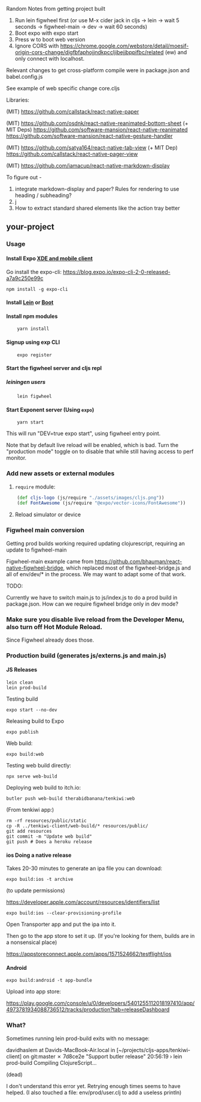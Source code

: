 
Random Notes from getting project built

1. Run lein figwheel first (or use M-x cider jack in cljs -> lein -> wait 5 seconds -> figwheel-main -> dev -> wait 60 seconds)
2. Boot expo with expo start
3. Press w to boot web version 
4. Ignore CORS with https://chrome.google.com/webstore/detail/moesif-origin-cors-change/digfbfaphojjndkpccljibejjbppifbc/related (ew) and only connect with localhost.


Relevant changes to get cross-platform compile were in package.json and babel.config.js

See example of web specific change core.cljs

Libraries:

(MIT) https://github.com/callstack/react-native-paper

(MIT) https://github.com/osdnk/react-native-reanimated-bottom-sheet
 (+ MIT Deps) 
 https://github.com/software-mansion/react-native-reanimated
 https://github.com/software-mansion/react-native-gesture-handler

(MIT) https://github.com/satya164/react-native-tab-view
 (+ MIT Dep)
 https://github.com/callstack/react-native-pager-view

(MIT) https://github.com/iamacup/react-native-markdown-display


To figure out - 

1. integrate markdown-display and paper? Rules for rendering to use heading / subheading?
2. j
3. How to extract standard shared elements like the action tray better

## your-project

### Usage

#### Install Expo [XDE and mobile client](https://docs.expo.io/versions/v15.0.0/introduction/installation.html)

Go install the expo-cli: https://blog.expo.io/expo-cli-2-0-released-a7a9c250e99c

```shell
npm install -g expo-cli
```

#### Install [Lein](http://leiningen.org/#install) or [Boot](https://github.com/boot-clj/boot)

#### Install npm modules

``` shell
    yarn install
```

#### Signup using exp CLI

``` shell
    expo register
```

#### Start the figwheel server and cljs repl

##### leiningen users
``` shell
    lein figwheel
```


#### Start Exponent server (Using `expo`)


``` shell
    yarn start 
```

This will run "DEV=true expo start", using figwheel entry point.

Note that by default live reload will be enabled, which is bad. Turn the "production mode" toggle on to disable that while still having access to perf monitor.


### Add new assets or external modules
1. `require` module:

``` clj
    (def cljs-logo (js/require "./assets/images/cljs.png"))
    (def FontAwesome (js/require "@expo/vector-icons/FontAwesome"))
```
2. Reload simulator or device



### Figwheel main conversion

Getting prod builds working required updating clojurescript, requiring an update to figwheel-main

Figwheel-main example came from https://github.com/bhauman/react-native-figwheel-bridge, which replaced most of the figwheel-bridge.js and all of env/dev/* in the process. We may want to adapt some of that work.

TODO: 

Currently we have to switch main.js to js/index.js to do a prod build in package.json. How can we require figwheel bridge only in dev mode?

### Make sure you disable live reload from the Developer Menu, also turn off Hot Module Reload.
Since Figwheel already does those.

### Production build (generates js/externs.js and main.js)

#### JS Releases
``` shell
lein clean
lein prod-build
```

Testing build
```
expo start --no-dev
```

Releasing build to Expo

```
expo publish
```

Web build:

``` 
expo build:web
```

Testing web build directly:

```
npx serve web-build
```

Deploying web build to itch.io:

```
butler push web-build therabidbanana/tenkiwi:web
```

(From tenkiwi app:)

```
rm -rf resources/public/static
cp -R ../tenkiwi-client/web-build/* resources/public/
git add resources
git commit -m "Update web build"
git push # Does a heroku release
```



#### ios Doing a native release

Takes 20-30 minutes to generate an ipa file you can download:

```
expo build:ios -t archive
```

(to update permissions)

https://developer.apple.com/account/resources/identifiers/list

```
expo build:ios --clear-provisioning-profile
```


Open Transporter app and put the ipa into it.

Then go to the app store to set it up. (If you're looking for them, builds are in a nonsensical place)

https://appstoreconnect.apple.com/apps/1571524662/testflight/ios

#### Android 

```
expo build:android -t app-bundle
```

Upload into app store:

https://play.google.com/console/u/0/developers/5401255112018197410/app/4973781934088736512/tracks/production?tab=releaseDashboard



### What?

Sometimes running lein prod-build exits with no message:

davidhaslem at Davids-MacBook-Air.local in [~/projects/cljs-apps/tenkiwi-client]  on git:master ✗  7d8ce2e "Support butler release"
20:56:19 › lein prod-build
Compiling ClojureScript...

(dead)

I don't understand this error yet. Retrying enough times seems to have helped. (I also touched a file: env/prod/user.clj to add a useless println)
